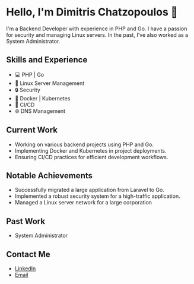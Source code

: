 # Hello, I'm Dimitris Chatzopoulos 👋

I'm a Backend Developer with experience in PHP and Go. I have a passion for security and managing Linux servers. In the past, I've also worked as a System Administrator.

## Skills and Experience
* 💻 PHP | Go
* 🐧 Linux Server Management
* 🔒 Security
* 🐳 Docker | Kubernetes
* 🔄 CI/CD
* 🌐 DNS Management

## Current Work
* Working on various backend projects using PHP and Go.
* Implementing Docker and Kubernetes in project deployments.
* Ensuring CI/CD practices for efficient development workflows.

## Notable Achievements
* Successfully migrated a large application from Laravel to Go.
* Implemented a robust security system for a high-traffic application.
* Managed a Linux server network for a large corporation

## Past Work
* System Administrator

## Contact Me
* [LinkedIn](https://www.linkedin.com/in/dimitris-chatzopoulos-826a8b242/)
* [Email](mailto:fojx@protonmail.com)
